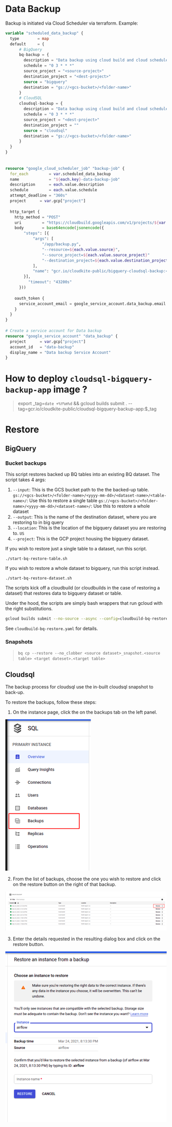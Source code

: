 # Data Backup
Backup is initiated via Cloud Scheduler via terraform.  Example:

```terraform
variable "scheduled_data_backup" {
  type        = map
  default     = {
      # BigQuery
      bq-backup = {
        description = "Data backup using cloud build and cloud scheduler"
        schedule = "0 3 * * *"
        source_project = "<source-project>"
        destination_project = "<dest-project>"
        source = "bigquery"
        destination = "gs://<gcs-bucket>/<folder-name>"
      }
      # CloudSQL
      cloudsql-backup = {
        description = "Data backup using cloud build and cloud scheduler"
        schedule = "0 3 * * *"
        source_project = "<dest-project>"
        destination_project = ""
        source = "cloudsql"
        destination = "gs://<gcs-bucket>/<folder-name>"
      }
  }
}


resource "google_cloud_scheduler_job" "backup-job" {
  for_each         = var.scheduled_data_backup
  name             = "${each.key}-data-backup-job"
  description      = each.value.description
  schedule         = each.value.schedule
  attempt_deadline = "360s"
  project      = var.gcp["project"]

  http_target {
    http_method = "POST"
    uri         = "https://cloudbuild.googleapis.com/v1/projects/${var.gcp.project}/builds"
    body        = base64encode(jsonencode({
        "steps": [{
            "args": [
                "/app/backup.py", 
                "--resource=${each.value.source}",
                "--source_project=${each.value.source_project}"
                "--destination_project=${each.value.destination_project}"
            ],
            "name": "gcr.io/cloudkite-public/bigquery-cloudsql-backup:<tag>"
        }],
          "timeout": "43200s"
      }))

    oauth_token {
      service_account_email = google_service_account.data_backup.email
    }
  }
}

# Create a service account for Data backup
resource "google_service_account" "data_backup" {
  project      = var.gcp["project"]
  account_id   = "data-backup"
  display_name = "Data backup Service Account"
}
```
# How to deploy `cloudsql-bigquery-backup-app` image ?
> export _tag=`date +%Y%m%d` && gcloud builds submit . --tag=gcr.io/cloudkite-public/cloudsql-bigquery-backup-app:$_tag



# Restore

## BigQuery

### Bucket backups
This script restores backed up BQ tables into an existing BQ dataset.
The script takes 4 args:

1. `--input`: This is the GCS bucket path to the the backed-up table.
`gs://<gcs-bucket>/<folder-name>/<yyyy-mm-dd>/<dataset-name>/<table-name>/`: Use this to restore a single table
`gs://<gcs-bucket>/<folder-name>/<yyyy-mm-dd>/<dataset-name>/`: Use this to restore a whole dataset
2. `--output`: This is the name of the destination dataset, where you are restoring to in big query
3. `--location`: This is the location of the bigquery dataset you are restoring to. `US`
4. `--project`: This is the GCP project housing the bigquery dataset.


If you wish to restore just a single table to a dataset, run this script.

    ./start-bq-restore-table.sh

If you wish to restore a whole dataset to bigquery, run this script instead.

    ./start-bq-restore-dataset.sh


The scripts kick off a cloudbuild (or cloudbuilds in the case of restoring a dataset) that restores data to bigquery dataset or table.

Under the hood, the scripts are simply bash wrappers that run gcloud with the right substitutions.

```bash
gcloud builds submit --no-source --async --config=cloudbuild-bq-restore.yaml --project=${CLOUDBUILD_PROJECT} --substitutions="..."
```

See `cloudbuild-bq-restore.yaml` for details.


### Snapshots

> `bq cp --restore --no_clobber <source dataset>_snapshot.<source table> <target dateset>.<target table>`

## Cloudsql

The backup process for cloudsql use the in-built cloudsql snapshot to back-up.

To restore the backups, follow these steps:

1. On the instance page, click the on the backups tab on the left panel.

![Backup Tab](images/backup-tab.png?raw=true "Backup Tab")

2. From the list of backups, choose the one you wish to restore and click on the restore button on the right of that backup.

![Restore Button](images/restore-btn.png?raw=true "Restore Button")

3. Enter the details requested in the resulting dialog box and click on the restore button.

![Restore Details](images/restore-details.png?raw=true "Restore Details")


